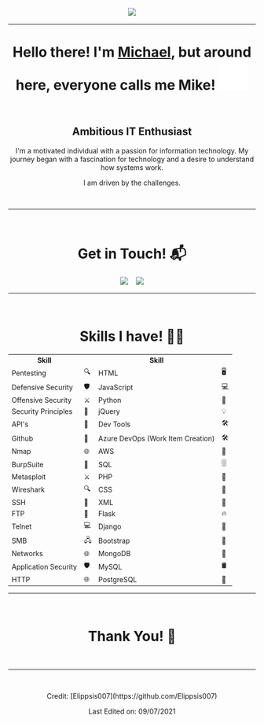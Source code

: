 <!-- Header Section -->
<p align="center">
  <img src="https://miro.medium.com/max/2048/1*OohqW5DGh9CQS4hLY5FXzA.png" height="230"/>
</p>
<hr>
<!-- Introduction Section -->
<h1 align="center">Hello there! I'm <a href="https://github.com/Elippsis007" target="_blank">Michael</a>, but around here, everyone calls me Mike! <img src="https://github.com/Kathryn-Jie/Kathryn-Jie/blob/main/wave.gif" width="60px"/></h1>

<br>

<!-- Introduction Section -->
<h2 align="center">Ambitious IT Enthusiast</h2>
<p align="center">I'm a motivated individual with a passion for information technology. My journey began with a fascination for technology and a desire to understand how systems work.</p>
<p align="center">I am driven by the challenges.</p>
<br>

<hr>
<br>

<!-- Contact Section -->
<h1 align="center">Get in Touch! 📬</h1>
<p align="center">
  <a href="https://www.linkedin.com/in/michael-d-88947716a?lipi=urn%3Ali%3Apage%3Ad_flagship3_profile_view_base_contact_details%3BLR4xtLbMTR6TOMJ5yCS2BA%3D%3D" target="_blank"><img src="https://img.shields.io/badge/Michael%20D-0077B5?style=for-the-badge&logo=linkedin&logoColor=white" /></a>&nbsp;&nbsp;&nbsp;
  <a href="https://www.github.com/Elippsis007" target="_blank"><img src="https://img.shields.io/badge/Elippsis007-100000?style=for-the-badge&logo=github&logoColor=white" /></a>
</p>
<hr>
<br>

<!-- Skills Section -->
<h1 align="center">Skills I have! 🤸‍♂️</h1>

<div align="center">
  <table>
    <tr>
      <th>Skill</th>
      <th></th>
      <th>Skill</th>
      <th></th>
    </tr>
    <tr>
      <td>Pentesting</td>
      <td>🔍</td>
      <td>HTML</td>
      <td>🖥️</td>
    </tr>
    <tr>
      <td>Defensive Security</td>
      <td>🛡️</td>
      <td>JavaScript</td>
      <td>💻</td>
    </tr>
    <tr>
      <td>Offensive Security</td>
      <td>⚔️</td>
      <td>Python</td>
      <td>🐍</td>
    </tr>
    <tr>
      <td>Security Principles</td>
      <td>🔑</td>
      <td>jQuery</td>
      <td>💡</td>
    </tr>
    <tr>
      <td>API's</td>
      <td>🔌</td>
      <td>Dev Tools</td>
      <td>🛠️</td>
    </tr>
    <tr>
      <td>Github</td>
      <td>🐙</td>
      <td>Azure DevOps (Work Item Creation)</td>
      <td>🛠️</td>
    </tr>
    <tr>
      <td>Nmap</td>
      <td>🌐</td>
      <td>AWS</td>
      <td>🚀</td>
    </tr>
    <tr>
      <td>BurpSuite</td>
      <td>🔧</td>
      <td>SQL</td>
      <td>🗄️</td>
    </tr>
    <tr>
      <td>Metasploit</td>
      <td>⚔️</td>
      <td>PHP</td>
      <td>📜</td>
    </tr>
    <tr>
      <td>Wireshark</td>
      <td>🔍</td>
      <td>CSS</td>
      <td>🎨</td>
    </tr>
    <tr>
      <td>SSH</td>
      <td>🔐</td>
      <td>XML</td>
      <td>📄</td>
    </tr>
    <tr>
      <td>FTP</td>
      <td>📁</td>
      <td>Flask</td>
      <td>🔥</td>
    </tr>
    <tr>
      <td>Telnet</td>
      <td>💻</td>
      <td>Django</td>
      <td>🔗</td>
    </tr>
    <tr>
      <td>SMB</td>
      <td>🖧</td>
      <td>Bootstrap</td>
      <td>👢</td>
    </tr>
    <tr>
      <td>Networks</td>
      <td>🌐</td>
      <td>MongoDB</td>
      <td>🍃</td>
    </tr>
    <tr>
      <td>Application Security</td>
      <td>🛡️</td>
      <td>MySQL</td>
      <td>🛢️</td>
    </tr>
    <tr>
      <td>HTTP</td>
      <td>🌐</td>
      <td>PostgreSQL</td>
      <td>🐘</td>
    </tr>
  </table>
</div>





<hr>
<br>

<!-- Thank You Section -->
<h1 align="center">Thank You! 🤵</h1>
<br>
<hr>
<br>

<!-- Footer Section -->
<p align="center">Credit: [Elippsis007](https://github.com/Elippsis007)</p>
<p align="center">Last Edited on: 09/07/2021</p>
